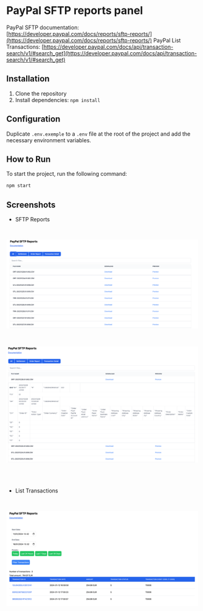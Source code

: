 # PayPal SFTP reports panel

PayPal SFTP documentation: [https://developer.paypal.com/docs/reports/sftp-reports/](https://developer.paypal.com/docs/reports/sftp-reports/)
PayPal List Transactions: [https://developer.paypal.com/docs/api/transaction-search/v1/#search_get](https://developer.paypal.com/docs/api/transaction-search/v1/#search_get)

## Installation

1. Clone the repository
2. Install dependencies: `npm install`

## Configuration

Duplicate `.env.exemple` to a `.env` file at the root of the project and add the necessary environment variables.

## How to Run

To start the project, run the following command:

```bash
npm start
```

## Screenshots

- SFTP Reports
<br />

![Landing Page](./screenshots/sftpreports1.png)

<br />

![Preview](./screenshots/sftpreports2.png)

<br />
<br />

- List Transactions
<br />

![ListTransaction](./screenshots/listtransactions.png)
